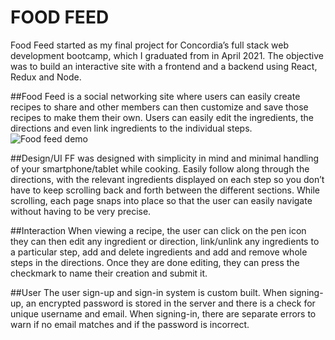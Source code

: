 # FOOD FEED

Food Feed started as my final project for Concordia’s full stack web development bootcamp, which I graduated from in April 2021. The objective was to build an interactive site with a frontend and a backend using React, Redux and Node.

##Food Feed is a social networking site where users can easily create recipes to share and other members can then customize and save those recipes to make them their own. Users can easily edit the ingredients, the directions and even link ingredients to the individual steps.
![Food feed demo](https://github.com/rileymcmaster/recipe-app/blob/main/client/public/FF-screencap.gif?raw=true)

##Design/UI
FF was designed with simplicity in mind and minimal handling of your smartphone/tablet while cooking. Easily follow along through the directions, with the relevant ingredients displayed on each step so you don’t have to keep scrolling back and forth between the different sections. While scrolling, each page snaps into place so that the user can easily navigate without having to be very precise.

##Interaction
When viewing a recipe, the user can click on the pen icon they can then edit any ingredient or direction, link/unlink any ingredients to a particular step, add and delete ingredients and add and remove whole steps in the directions. Once they are done editing, they can press the checkmark to name their creation and submit it.

##User
The user sign-up and sign-in system is custom built. When signing-up, an encrypted password is stored in the server and there is a check for unique username and email. When signing-in, there are separate errors to warn if no email matches and if the password is incorrect.
